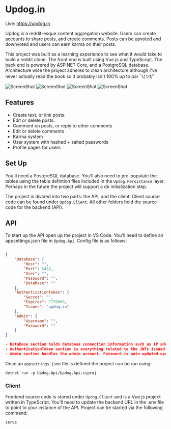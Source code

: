 # Updog.in

Live: https://updog.in

Updog is a reddit-esque content aggregation website. Users can create accounts to share posts, and create comments. Posts can be upvoted and downvoted and users can earn karma on their posts.

This project was built as a learning experience to see what it would take to build a reddit clone. The front end is built using Vue.js and TypeScript. The back end is powered by ASP.NET Core, and a PostgreSQL database. Architecture wise the project adheres to clean architecture although I've never actually read the book so it probably isn't 100% up to par ¯\\_(ツ)_/¯

![ScreenShot](https://raw.githubusercontent.com/EddieAbbondanzio/Updog.in/master/screenshots/1.png)
![ScreenShot](https://raw.githubusercontent.com/EddieAbbondanzio/Updog.in/master/screenshots/2.png)
![ScreenShot](https://raw.githubusercontent.com/EddieAbbondanzio/Updog.in/master/screenshots/3.png)
![ScreenShot](https://raw.githubusercontent.com/EddieAbbondanzio/Updog.in/master/screenshots/4.png)

## Features

-   Create text, or link posts.
-   Edit or delete posts.
-   Comment on posts, or reply to other comments
-   Edit or delete comments
-   Karma system
-   User system with hashed + salted passwords
-   Profile pages for users

## Set Up

You'll need a PostgreSQL database. You'll also need to pre-populate the tables using the table defintion files included in the `Updog.Persistance` layer. Perhaps in the future the project will support a db initialization step.

The project is divided into two parts: the API, and the client. Client source code can be found under `Updog.Client`. All other folders hold the source code for the backend (API).

## API

To start up the API open up the project in VS Code. You'll need to define an appsettings.json file in `Updog.Api`. Config file is as follows:

```json

{
    "Database": {
        "Host": "",
        "Port": 5432,
        "User": "",
        "Password": "",
        "Database": ""
    },
    "AuthenticationToken": {
        "Secret": "",
        "Expires": 7776000,
        "Issuer": "updog.in"
    },
    "Admin": {
        "Username": "",
        "Password": ""
    }
}

- Database section holds database connection information such as IP address, user, password, and database name.
- AuthenticationToken section is everything related to the JWTs issued by the API.
- Admin section handles the admin account. Password is auto updated upon API start up, and if no admin user exists, one is created.
```

Once an `appsettings.json` file is defined the project can be ran using:

```
dotnet run -p Updog.Api/Updog.Api.csproj
```

### Client

Frontend source code is stored under `Updog.Client` and is a Vue.js project written in TypeScript. You'll need to update the backend URL in the .env file to point to your instance of the API. Project can be started via the following command:

```
serve
```


